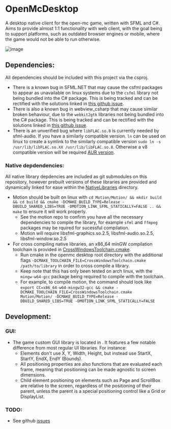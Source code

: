 # OpenMcDesktop
A desktop native client for the open-mc game, written with SFML and C#. Aims to provide almost 1:1 functionality with web
client, with the goal being to support platforms, such as outdated browser engines or mobile, where the game would not be
able to run otherwise.

![image](https://user-images.githubusercontent.com/73035340/226137372-7dfd48f6-5d94-46fe-9763-a9cacb168030.png)

## Dependencies:
All dependencies should be included with this project via the csproj.
 - There is a known bug in SFML.NET that may cause the csfml packages to appear as unavailable on linux systems due to
the `csfml` library not being bundled into the C# package. This is being tracked and can be rectified with the solutions
linked in [this github issue](https://github.com/SFML/SFML.Net/issues/197).
 - There is also a known bug in webview_csharp that may cause similar broken behaviour, due to the `webkit2gtk` libraries
not being bundled into the C# package. This is being tracked and can be rectified with the solutions
linked in [this github issue](https://github.com/webview/webview_csharp/issues/9).
- There is an unverified bug where `libFLAC.so.8` is currently needed by sfml-audio. If you have a similarly compatible
version. `ln` can be used on linux to create a symlink to the similarly compatible version
`sudo ln -s /usr/lib/libFLAC.so.XX /usr/lib/libFLAC.so.8`. Otherwise a v8 compatible version will be required
[AUR version](https://aur.archlinux.org/packages/flac1.3).

### Native depdendencies:
All native library depdencies are included as git submodules on this repository, however prebuilt versions of these libraries are provided and dynamically linked for ease within the [NativeLibraries](OpenMcDesktop/Resources/NativeLibraries/) directory.
 - Motion should be built on linux with `cd Motion/Motion/ && mkdir build && cd build && cmake -DCMAKE_BUILD_TYPE=Release -DBUILD_SHARED_LIBS=TRUE -DMOTION_LINK_SFML_STATICALLY=FALSE .. && make` to ensure it will work properly.
   - See the motion repo to confirm you have all the necessary dependencies to compile the library, for example `sfml` and `ffmpeg` packages may be rquired for sucessful compilation.
   - Motion will require libsfml-graphics.so.2.5, libsfml-audio.so.2.5, libsfml-window.so.2.5
 - For cross compiling native libraries, an x86_64 minGW compilation toolchain is provided in [CrossWindowsToolchain.cmake](CrossWindowsToolchain.cmake).
   - Run cmake in the openmc desktop root directory with the additional flags `-DCMAKE_TOOLCHAIN_FILE=CrossWindowsToolchain.cmake /path/to/library` in order to cross compile a library.
   - Keep note that this has only been tested on arch linux, with the `mingw-w64-gcc` package being required to compile with the toolchain.
   - For example, to compile motion, the command should look like `export CC=x86_64-w64-mingw32-gcc && cmake -DCMAKE_TOOLCHAIN_FILE=CrossWindowsToolchain.cmake Motion/Motion/ -DCMAKE_BUILD_TYPE=Release -DBUILD_SHARED_LIBS=TRUE -DMOTION_LINK_SFML_STATICALLY=FALSE` 

## Development:
### GUI:
 - The game custom GUI library is located in [](OpenMcDesktop/Gui). It features a few notable difference from most regular UI libraries. For instance:
   - Elements don't use X, Y, Width, Height, but instead use StartX, StartY, EndX, EndY (Bounds).
   - All positioning properties are also functions that are evaluated each frame, meaning that positioning can be made agnostic to screen dimensions.
   - Child element positioning on elements such as Page and ScrollBox are relative to the screen, regardless of the positioning of their parent, unless the parent is a special positioning control like a Grid or DisplayList.

### TODO:
 - See github [issues](https://github.com/open-mc/desktop/issues)
